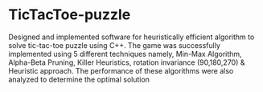 # TicTacToe-puzzle
Designed and implemented software for heuristically efficient algorithm to solve tic-tac-toe puzzle using C++.
The game was successfully implemented using 5 different techniques namely, Min-Max Algorithm, Alpha-Beta Pruning, Killer Heuristics, rotation invariance (90,180,270) & Heuristic approach. 
The performance of these algorithms were also analyzed to determine the optimal solution
